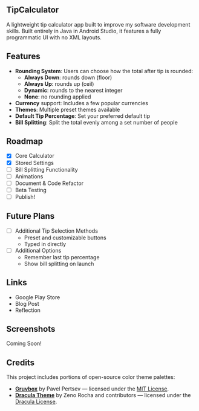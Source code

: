 ## TipCalculator
A lightweight tip calculator app built to improve my software development skills. 
Built entirely in Java in Android Studio, it features a fully programmatic UI with no XML layouts. 

## Features
- **Rounding System**: Users can choose how the total after tip is rounded:
  - **Always Down**: rounds down (floor)
  - **Always Up**: rounds up (ceil)
  - **Dynamic**: rounds to the nearest integer
  - **None**: no rounding applied
- **Currency** support: Includes a few popular currencies
- **Themes**: Multiple preset themes available
- **Default Tip Percentage**: Set your preferred default tip
- **Bill Splitting**: Split the total evenly among a set number of people

## Roadmap
- [x] Core Calculator
- [x] Stored Settings
- [ ] Bill Splitting Functionality
- [ ] Animations
- [ ] Document & Code Refactor
- [ ] Beta Testing
- [ ] Publish!

## Future Plans
- [ ] Additional Tip Selection Methods
  - Preset and customizable buttons
  - Typed in directly
- [ ] Additional Options
  - Remember last tip percentage
  - Show bill splitting on launch

## Links
- Google Play Store
- Blog Post
- Reflection

## Screenshots
Coming Soon!

## Credits
This project includes portions of open-source color theme palettes:
- **[Gruvbox](https://github.com/morhetz/gruvbox)** by Pavel Pertsev — licensed under the [MIT License](https://github.com/morhetz/gruvbox/blob/master/LICENSE).  
- **[Dracula Theme](https://draculatheme.com/)** by Zeno Rocha and contributors — licensed under the [Dracula License](https://github.com/dracula/dracula-theme/blob/master/LICENSE).
